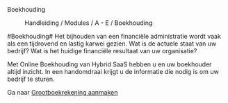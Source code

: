 <properties>
	<page>
		<title>Boekhouding</title>
		<description>Boekhouding</description>
	</page>
	<menu>
		<position>Handleiding / Modules / A - E / Boekhouding</position>
		<title>Introductie</title>
	</menu>
</properties>



#Boekhouding#
Het bijhouden van een financiële administratie wordt vaak als een tijdrovend en lastig karwei gezien. Wat is de actuele staat van uw bedrijf? Wat is het huidige financiële resultaat van uw organisatie?

Met Online Boekhouding van Hybrid SaaS hebben u en uw boekhouder altijd inzicht. In een handomdraai krijgt u de informatie die nodig is om uw bedrijf te sturen.

Ga naar [Grootboekrekening aanmaken](http://hybridsaas.support/pages/handleiding/modules/A-E/boekhouding/grootboekrekeningen-aanmaken)